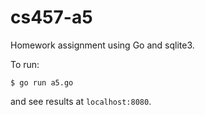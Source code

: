 # cs457-a5
Homework assignment using Go and sqlite3.

To run:

`$ go run a5.go`

and see results at `localhost:8080`.
